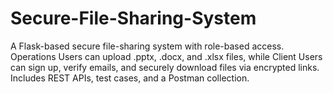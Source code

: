 # Secure-File-Sharing-System
A Flask-based secure file-sharing system with role-based access. Operations Users can upload .pptx, .docx, and .xlsx files, while Client Users can sign up, verify emails, and securely download files via encrypted links. Includes REST APIs, test cases, and a Postman collection.
